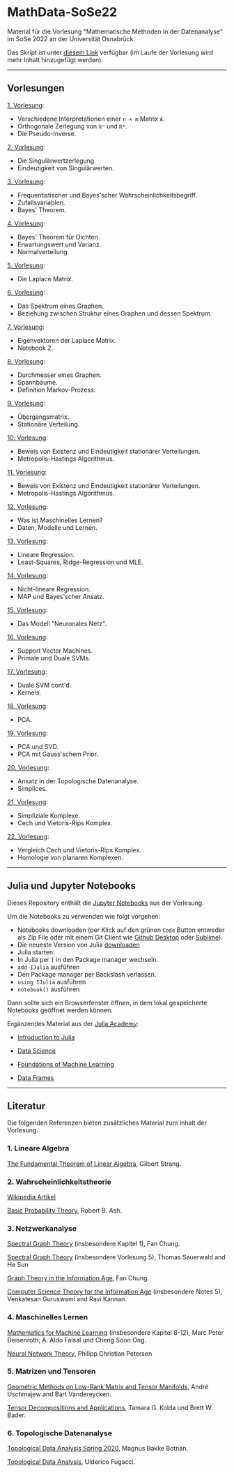 # MathData-SoSe22

Material für die Vorlesung "Mathematische Methoden in der Datenanalyse" im SoSe 2022 an der Universität Osnabrück.

Das Skript ist unter [diesem Link](https://pbrdng.github.io/MathData-SoSe22/MathData.pdf) verfügbar (im Laufe der Vorlesung wird mehr Inhalt hinzugefügt werden).

---
## Vorlesungen

[1. Vorlesung](https://pbrdng.github.io/MathData-SoSe22/Vorlesungen/VL01.pdf):

  * Verschiedene Interpretationen einer `n × m` Matrix `A`.
  * Orthogonale Zerlegung von `ℝⁿ` und `ℝᵐ`.
  * Die Pseudo-Inverse.

[2. Vorlesung](https://pbrdng.github.io/MathData-SoSe22/Vorlesungen/VL02.pdf):

  * Die Singulärwertzerlegung.
  * Eindeutigkeit von Singulärwerten.

[3. Vorlesung](https://pbrdng.github.io/MathData-SoSe22/Vorlesungen/VL03.pdf):

  * Frequentistischer und Bayes'scher Wahrscheinlichkeitsbegriff.
  * Zufallsvariablen.
  * Bayes' Theorem.

[4. Vorlesung](https://pbrdng.github.io/MathData-SoSe22/Vorlesungen/VL04.pdf):

  * Bayes' Theorem für Dichten.
  * Erwartungswert und Varianz.
  * Normalverteilung

[5. Vorlesung](https://pbrdng.github.io/MathData-SoSe22/Vorlesungen/VL05.pdf):

  * Die Laplace Matrix.

[6. Vorlesung](https://pbrdng.github.io/MathData-SoSe22/Vorlesungen/VL06.pdf):

  * Das Spektrum eines Graphen.
  * Beziehung zwischen Struktur eines Graphen und dessen Spektrum.

[7. Vorlesung](https://pbrdng.github.io/MathData-SoSe22/Vorlesungen/VL07.pdf):

  * Eigenvektoren der Laplace Matrix.
  * Notebook 2.

[8. Vorlesung](https://pbrdng.github.io/MathData-SoSe22/Vorlesungen/VL08.pdf):

  * Durchmesser eines Graphen.
  * Spannbäume.
  * Definition Markov-Prozess.

[9. Vorlesung](https://pbrdng.github.io/MathData-SoSe22/Vorlesungen/VL09.pdf):

  * Übergangsmatrix.
  * Stationäre Verteilung.

[10. Vorlesung](https://pbrdng.github.io/MathData-SoSe22/Vorlesungen/VL10.pdf):

  * Beweis von Existenz und Eindeutigkeit stationärer Verteilungen.
  * Metropolis-Hastings Algorithmus.

[11. Vorlesung](https://pbrdng.github.io/MathData-SoSe22/Vorlesungen/VL11.pdf):

  * Beweis von Existenz und Eindeutigkeit stationärer Verteilungen.
  * Metropolis-Hastings Algorithmus.

[12. Vorlesung](https://pbrdng.github.io/MathData-SoSe22/Vorlesungen/VL12.pdf):

  * Was ist Maschinelles Lernen?
  * Daten, Modelle und Lernen.

[13. Vorlesung](https://pbrdng.github.io/MathData-SoSe22/Vorlesungen/VL13.pdf):

  * Lineare Regression.
  * Least-Squares, Ridge-Regression und MLE.

[14. Vorlesung](https://pbrdng.github.io/MathData-SoSe22/Vorlesungen/VL14.pdf):

  * Nicht-lineare Regression.
  * MAP und Bayes'scher Ansatz.

[15. Vorlesung](https://pbrdng.github.io/MathData-SoSe22/Vorlesungen/VL15.pdf):

  * Das Modell "Neuronales Netz".

[16. Vorlesung](https://pbrdng.github.io/MathData-SoSe22/Vorlesungen/VL16.pdf):

  * Support Vector Machines.
  * Primale und Duale SVMs.


[17. Vorlesung](https://pbrdng.github.io/MathData-SoSe22/Vorlesungen/VL17.pdf):

  * Duale SVM cont'd.
  * Kernels.

[18. Vorlesung](https://pbrdng.github.io/MathData-SoSe22/Vorlesungen/VL18.pdf):

  * PCA.

[19. Vorlesung](https://pbrdng.github.io/MathData-SoSe22/Vorlesungen/VL19.pdf):

  * PCA und SVD.
  * PCA mit Gauss'schem Prior.

[20. Vorlesung](https://pbrdng.github.io/MathData-SoSe22/Vorlesungen/VL20.pdf):

  * Ansatz in der Topologische Datenanalyse.
  * Simplices.

[21. Vorlesung](https://pbrdng.github.io/MathData-SoSe22/Vorlesungen/VL21.pdf):

  * Simpliziale Komplexe.
  * Cech und Vietoris-Rips Komplex.

[22. Vorlesung](https://pbrdng.github.io/MathData-SoSe22/Vorlesungen/VL22.pdf):

  * Vergleich Cech und Vietoris-Rips Komplex.
  * Homologie von planaren Komplexen.

---

## Julia und Jupyter Notebooks

Dieses Repository enthält die [Jupyter Notebooks](https://github.com/PBrdng/MathData-SoSe22/tree/main/Notebooks) aus der Vorlesung.<br>

Um die Notebooks zu verwenden wie folgt vorgehen:

* Notebooks downloaden (per Klick auf den grünen
`Code` Button entweder als Zip File oder mit einem Git Client wie [Github Desktop](https://desktop.github.com) oder [Sublime](https://www.sublimemerge.com)).
* Die neueste Version von Julia [downloaden](https://julialang.org/downloads/)
* Julia starten.
* In Julia per `]` in den Package manager wechseln.
* `add IJulia` ausführen
* Den Package manager per Backslash verlassen.
* `using IJulia` ausführen
* `notebook()` ausführen

Dann sollte sich ein Browserfenster öffnen, in dem lokal gespeicherte Notebooks geöffnet werden können.

Ergänzendes Material aus der [Julia Academy](https://github.com/JuliaAcademy):

* [Introduction to Julia](https://github.com/JuliaAcademy/Introduction-to-Julia)

* [Data Science](https://github.com/JuliaAcademy/DataScience)

* [Foundations of Machine Learning](https://github.com/JuliaAcademy/Foundations-of-Machine-Learning)

* [Data Frames](https://github.com/JuliaAcademy/DataFrames)

---

## Literatur
Die folgenden Referenzen bieten zusätzliches Material zum Inhalt der Vorlesung.

### 1. Lineare Algebra

[The Fundamental Theorem of Linear Algebra](https://www.engineering.iastate.edu/~julied/classes/CE570/Notes/strangpaper.pdf), Gilbert Strang.

### 2. Wahrscheinlichkeitstheorie

[Wikipedia Artikel](https://en.wikipedia.org/wiki/Probability_theory)

[Basic Probability Theory](https://faculty.math.illinois.edu/~r-ash/BPT/BPT.pdf), Robert B. Ash.

### 3. Netzwerkanalyse

[Spectral Graph Theory](https://mathweb.ucsd.edu/~fan/research/revised.html)
(insbesondere Kapitel 1), Fan Chung.

[Spectral Graph Theory](https://resources.mpi-inf.mpg.de/departments/d1/teaching/ws11/SGT/) (insbesondere Vorlesung 5), Thomas Sauerwald and He Sun

[Graph Theory in the Information Age](https://mathweb.ucsd.edu/~fan/wp/graph.pdf), Fan Chung.

[Computer Science Theory for the Information Age](https://www.cs.cmu.edu/~venkatg/teaching/CStheory-infoage/) (insbesondere Notes 5), Venkatesan Guruswami and Ravi Kannan.

### 4. Maschinelles Lernen

[Mathematics for Machine Learning](https://mml-book.github.io/book/mml-book.pdf) (insbesondere Kapitel 8-12), Marc Peter Deisenroth, A. Aldo Faisal und Cheng Soon Ong.

[Neural Network Theory](http://www.pc-petersen.eu/Neural_Network_Theory.pdf), Philipp Christian Petersen

### 5. Matrizen und Tensoren

[Geometric Methods on Low-Rank Matrix and Tensor Manifolds](https://link.springer.com/content/pdf/10.1007%2F978-3-030-31351-7_9.pdf), André Uschmajew and Bart Vandereycken.

[Tensor Decompositions and Applications](https://www.kolda.net/publication/TensorReview.pdf),
Tamara G. Kolda und Brett W. Bader.

### 6. Topologische Datenanalyse

[Topological Data Analysis Spring 2020](https://www.few.vu.nl/~botnan/lecture_notes.pdf), Magnus Bakke Botnan.

[Topological Data Analysis](https://fugacci.github.io/home/notes.html), Ulderico Fugacci.
